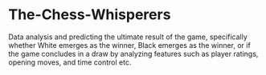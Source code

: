 # The-Chess-Whisperers
Data analysis and predicting the ultimate result of the game, specifically whether White emerges as the winner, Black emerges as the winner, or if the game concludes in a draw by analyzing features such as player ratings, opening moves, and time control etc. 
